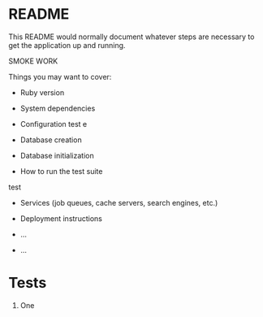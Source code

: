 # README

This README would normally document whatever steps are necessary to get the
application up and running.

SMOKE WORK

Things you may want to cover:

* Ruby version

* System dependencies

* Configuration test
e
* Database creation

* Database initialization

* How to run the test suite

test

* Services (job queues, cache servers, search engines, etc.)

* Deployment instructions

* ...

* ...

# Tests

1. One
